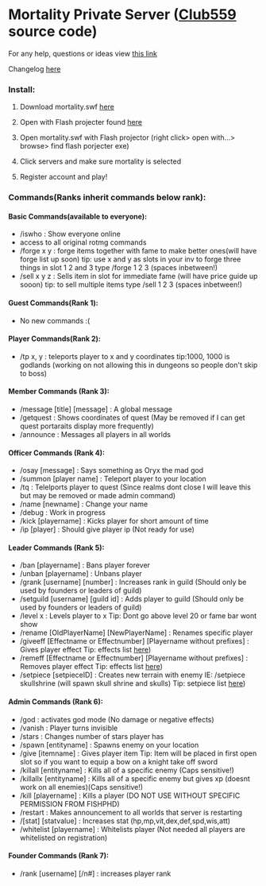 # Mortality Private Server ([Club559](https://github.com/Club559) source code)

For any help, questions or ideas view [this link](https://docs.google.com/forms/d/1h2ZDUbSByecZB2MKgU9GyEfNHZ_NO2FglI8aDwUDTHA/viewform)

Changelog [here](https://github.com/FishPhd/mortalityps/blob/master/Changelog.md)

### Install:
 
1. Download mortality.swf [here](http://www.mediafire.com/download/4j51cf5fy5m977a/Mortality-0.0.1.swf)

2. Open with Flash projecter found [here](http://download.macromedia.com/pub/flashplayer/updaters/11/flashplayer_11_sa.exe)

3. Open mortality.swf with Flash projector (right click> open with...> browse> find flash porjecter exe)

4. Click servers and make sure mortality is selected

5. Register account and play!

### Commands(Ranks inherit commands below rank):

#### Basic Commands(available to everyone):

* /iswho : Show everyone online
* access to all original rotmg commands
* /forge x y : forge items together with fame to make better ones(will have forge list up soon) tip: use x and y as slots in your inv to forge three things in slot 1 2 and 3 type /forge 1 2 3 (spaces inbetween!)
* /sell x y z : Sells item in slot for immediate fame (will have price guide up sooon) tip: to sell multiple items type /sell 1 2 3 (spaces inbetween!)

#### Guest Commands(Rank 1):

* No new commands :(
 
#### Player Commands(Rank 2):

* /tp x, y : teleports player to x and y coordinates tip:1000, 1000 is godlands (working on not allowing this in dungeons so people don't skip to boss)

#### Member Commands (Rank 3):

* /message [title] [message] : A global message
* /getquest : Shows coordinates of quest (May be removed if I can get quest portaraits display more frequently)
* /announce : Messages all players in all worlds

#### Officer Commands (Rank 4):

* /osay [message] : Says something as Oryx the mad god
* /summon [player name] : Teleport player to your location
* /tq : Telelports player to quest (Since realms dont close I will leave this but may be removed or made admin command)
* /name [newname] : Change your name
* /debug : Work in progress
* /kick [playername] : Kicks player for short amount of time
* /ip [player] : Should give player ip (Not ready for use)

#### Leader Commands (Rank 5):

* /ban [playername] : Bans player forever
* /unban [playername] : Unbans player
* /grank [username] [number] : Increases rank in guild (Should only be used by founders or leaders of guild)
* /setguild [username] [guild id] : Adds player to guild (Should only be used by founders or leaders of guild)
* /level x : Levels player to x   Tip: Dont go above level 20 or fame bar wont show
* /rename [OldPlayerName] [NewPlayerName] : Renames specific player
* /giveeff [Effectname or Effectnumber] [Playername without prefixes] : Gives player effect Tip: effects list [here](https://github.com/FishPhd/mortalityps/blob/master/Effects.md))
* /remeff [Effectname or Effectnumber] [Playername without prefixes] : Removes player effect Tip: effects list [here](https://github.com/FishPhd/mortalityps/blob/master/Effects.md))
* /setpiece [setpieceID] : Creates new terrain with enemy IE: /setpiece skullshrine (will spawn skull shrine and skulls) Tip: setpiece list [here](https://github.com/FishPhd/mortalityps/blob/master/Setpiece.md))

#### Admin Commands (Rank 6):

* /god : activates god mode (No damage or negative effects)
* /vanish : Player turns invisible
* /stars : Changes number of stars player has
* /spawn [entityname] : Spawns enemy on your location
* /give [itemname] : Gives player item Tip: Item will be placed in first open slot so if you want to equip a bow on a knight take off sword
* /killall [entityname] : Kills all of a specific enemy (Caps sensitive!)
* /killallx [entityname] : Kills all of a specific enemy but gives xp (doesnt work on all enemies)(Caps sensitive!)
* /kill [playername] : Kills a player (DO NOT USE WITHOUT SPECIFIC PERMISSION FROM FISHPHD)
* /restart : Makes announcement to all worlds that server is restarting
* /[stat] [statvalue] : Increases stat (hp,mp,vit,dex,def,spd,wis,att)
* /whitelist [playername] : Whitelists player (Not needed all players are whitelisted on registration)

#### Founder Commands (Rank 7):

* /rank [username] [/n#] : increases player rank
